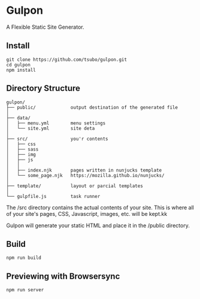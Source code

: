 # Gulpon

A Flexible Static Site Generator.

## Install

```
git clone https://github.com/tsubo/gulpon.git
cd gulpon
npm install
```

## Directory Structure

```
gulpon/
├── public/             output destination of the generated file
│
├── data/
│   ├── menu.yml        menu settings
│   └── site.yml        site deta
│
├── src/                you'r contents
│   ├── css
│   ├── sass
│   ├── img
│   ├── js
│   │
│   ├── index.njk       pages written in nunjucks template
│   └── some_page.njk   https://mozilla.github.io/nunjucks/
│
├── template/           layout or parcial templates
│
└── gulpfile.js         task runner
```

The /src directory contains the actual contents of your site. This is where all of your site's pages, CSS, Javascript, images, etc. will be kept.kk

Gulpon will generate your static HTML and place it in the /public directory.

## Build

```
npm run build
```

## Previewing with Browsersync

```
npm run server
```
